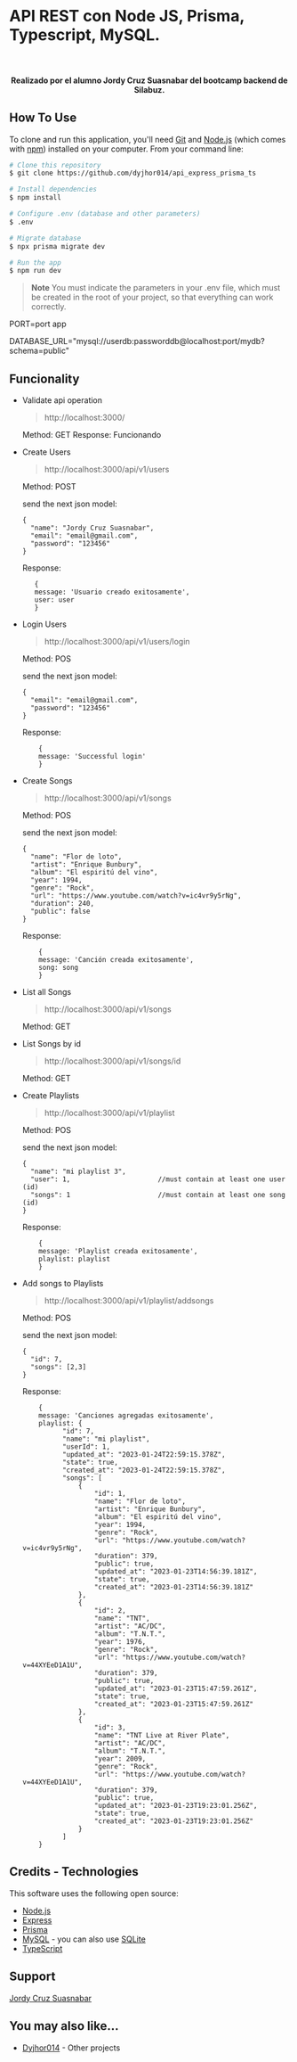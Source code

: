 <h1 align="center">
  <br>
  <h1>API REST con Node JS, Prisma, Typescript, MySQL.</h1>
  <br>
</h1>

<h4 align="center">Realizado por el alumno Jordy Cruz Suasnabar del bootcamp backend de Silabuz</a>.</h4>

## How To Use

To clone and run this application, you'll need [Git](https://git-scm.com) and [Node.js](https://nodejs.org/en/download/) (which comes with [npm](http://npmjs.com)) installed on your computer. From your command line:

```bash
# Clone this repository
$ git clone https://github.com/dyjhor014/api_express_prisma_ts

# Install dependencies
$ npm install

# Configure .env (database and other parameters)
$ .env

# Migrate database
$ npx prisma migrate dev

# Run the app
$ npm run dev
```

> **Note**
> You must indicate the parameters in your .env file, which must be created in the root of your project, so that everything can work correctly.

PORT=port app

DATABASE_URL="mysql://userdb:passworddb@localhost:port/mydb?schema=public"

## Funcionality

- Validate api operation

  > http://localhost:3000/
    
    Method: GET
    Response: Funcionando

- Create Users
  > http://localhost:3000/api/v1/users
    
    Method: POST
    
    send the next json model:
    ```
    {
      "name": "Jordy Cruz Suasnabar",
      "email": "email@gmail.com",
      "password": "123456"
    }
  ```
  
    Response:
    ```
       {
       message: 'Usuario creado exitosamente', 
       user: user
       }
  ```
 - Login Users
    > http://localhost:3000/api/v1/users/login
    
      Method: POS
      
      send the next json model:
      ```
      {
        "email": "email@gmail.com",
        "password": "123456"
      }
    ```
    
    Response:
    ```
        {
        message: 'Successful login'
        }
    ```
  
  - Create Songs
    > http://localhost:3000/api/v1/songs
    
      Method: POS
      
      send the next json model:
      ```
      {
        "name": "Flor de loto",
        "artist": "Enrique Bunbury",
        "album": "El espiritú del vino",
        "year": 1994,
        "genre": "Rock",
        "url": "https://www.youtube.com/watch?v=ic4vr9y5rNg",
        "duration": 240,
        "public": false
    }
    ```
    
    Response:
    ```
        {
        message: 'Canción creada exitosamente',
        song: song
        }
     ```
 
 - List all Songs
    > http://localhost:3000/api/v1/songs
    
      Method: GET
 - List Songs by id
    > http://localhost:3000/api/v1/songs/id

      Method: GET
 
 - Create Playlists
    > http://localhost:3000/api/v1/playlist
    
      Method: POS
      
      send the next json model:
      ```
      {
        "name": "mi playlist 3",
        "user": 1,                      //must contain at least one user (id)
        "songs": 1                      //must contain at least one song (id)
      }
    ```
    
    Response:
    ```
        {
        message: 'Playlist creada exitosamente',
        playlist: playlist
        }
     ```
     
 - Add songs to Playlists
    > http://localhost:3000/api/v1/playlist/addsongs
    
      Method: POS
      
      send the next json model:
      ```
      {
        "id": 7,
        "songs": [2,3]
      }
    ```
    
    Response:
    ```
        {
        message: 'Canciones agregadas exitosamente',
        playlist: {
              "id": 7,
              "name": "mi playlist",
              "userId": 1,
              "updated_at": "2023-01-24T22:59:15.378Z",
              "state": true,
              "created_at": "2023-01-24T22:59:15.378Z",
              "songs": [
                  {
                      "id": 1,
                      "name": "Flor de loto",
                      "artist": "Enrique Bunbury",
                      "album": "El espiritú del vino",
                      "year": 1994,
                      "genre": "Rock",
                      "url": "https://www.youtube.com/watch?v=ic4vr9y5rNg",
                      "duration": 379,
                      "public": true,
                      "updated_at": "2023-01-23T14:56:39.181Z",
                      "state": true,
                      "created_at": "2023-01-23T14:56:39.181Z"
                  },
                  {
                      "id": 2,
                      "name": "TNT",
                      "artist": "AC/DC",
                      "album": "T.N.T.",
                      "year": 1976,
                      "genre": "Rock",
                      "url": "https://www.youtube.com/watch?v=44XYEeD1A1U",
                      "duration": 379,
                      "public": true,
                      "updated_at": "2023-01-23T15:47:59.261Z",
                      "state": true,
                      "created_at": "2023-01-23T15:47:59.261Z"
                  },
                  {
                      "id": 3,
                      "name": "TNT Live at River Plate",
                      "artist": "AC/DC",
                      "album": "T.N.T.",
                      "year": 2009,
                      "genre": "Rock",
                      "url": "https://www.youtube.com/watch?v=44XYEeD1A1U",
                      "duration": 379,
                      "public": true,
                      "updated_at": "2023-01-23T19:23:01.256Z",
                      "state": true,
                      "created_at": "2023-01-23T19:23:01.256Z"
                  }
              ]
        }
     ```


## Credits - Technologies

This software uses the following open source:

- [Node.js](https://nodejs.org/)
- [Express](https://expressjs.com/)
- [Prisma](https://www.prisma.io/)
- [MySQL](https://www.mysql.com/) - you can also use [SQLite](https://www.sqlite.org/index.html)
- [TypeScript](https://www.typescriptlang.org/)

## Support

<a href="mailto:jordycs93@gmail.com">Jordy Cruz Suasnabar</a>

## You may also like...

- [Dyjhor014](https://github.com/dyjhor014) - Other projects

